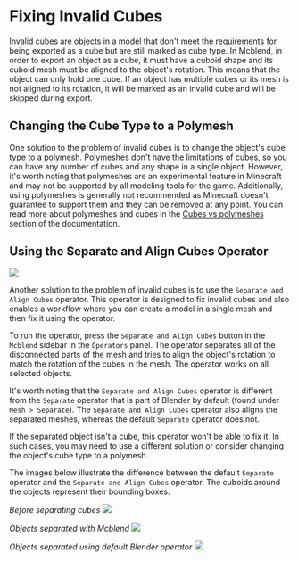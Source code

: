 # Fixing Invalid Cubes

Invalid cubes are objects in a model that don't meet the requirements for being exported as a cube but are still marked as cube type. In Mcblend, in order to export an object as a cube, it must have a cuboid shape and its cuboid mesh must be aligned to the object's rotation. This means that the object can only hold one cube. If an object has multiple cubes or its mesh is not aligned to its rotation, it will be marked as an invalid cube and will be skipped during export.

## Changing the Cube Type to a Polymesh

One solution to the problem of invalid cubes is to change the object's cube type to a polymesh. Polymeshes don't have the limitations of cubes, so you can have any number of cubes and any shape in a single object. However, it's worth noting that polymeshes are an experimental feature in Minecraft and may not be supported by all modeling tools for the game. Additionally, using polymeshes is generally not recommended as Minecraft doesn't guarantee to support them and they can be removed at any point. You can read more about polymeshes and cubes in the [Cubes vs polymeshes](/modeling/cubes_vs_polymeshes) section of the documentation.

## Using the Separate and Align Cubes Operator

![](/img/modeling/separate_and_align_cubes_operator.png)

Another solution to the problem of invalid cubes is to use the `Separate and Align Cubes` operator. This operator is designed to fix invalid cubes and also enables a workflow where you can create a model in a single mesh and then fix it using the operator.

To run the operator, press the `Separate and Align Cubes` button in the `Mcblend` sidebar in the `Operators` panel. The operator separates all of the disconnected parts of the mesh and tries to align the object's rotation to match the rotation of the cubes in the mesh. The operator works on all selected objects.

It's worth noting that the `Separate and Align Cubes` operator is different from the `Separate` operator that is part of Blender by default (found under `Mesh > Separate`). The `Separate and Align Cubes` operator also aligns the separated meshes, whereas the default `Separate` operator does not.

If the separated object isn't a cube, this operator won't be able to fix it. In such cases, you may need to use a different solution or consider changing the object's cube type to a polymesh.

The images below illustrate the difference between the default `Separate` operator and the `Separate and Align Cubes` operator. The cuboids around the objects represent their bounding boxes.

*Before separating cubes*
![](/img/modeling/separate_cubes_before.png)

*Objects separated with Mcblend*
![](/img/modeling/separate_cubes_after.png)

*Objects separated using default Blender operator*
![](/img/modeling/separate_cubes_using_mesh_separate.png)
